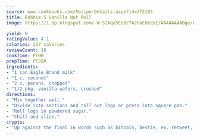 ```yaml
---
source: www.cookbooks.com/Recipe-Details.aspx?id=372183
title: Robbie S Vanilla Nut Roll
image: https://1.bp.blogspot.com/-W-S2Aqx5EU0/YA2HxE8kqsI/AAAAAAAABgo/LNxJ2X_rvYgPNsplYMgQNjuwxaZ0e3pQQCLcBGAsYHQ/s320/17.png

yield: 9
ratingValue: 4.1
calories: 217 calories
reviewCount: 16
cookTime: PT0H
prepTime: PT35M
ingredients:
- "1 can Eagle Brand milk"
- "1 c. coconut"
- "2 c. pecans, chopped"
- "1/2 pkg. vanilla wafers, crushed"
directions:
- "Mix together well."
- "Divide into sections and roll out logs or press into square pan."
- "Roll logs in powdered sugar."
- "Chill and slice."
crypto:
- "Up against the final 16 words such as bitcoin, bestie, ew, retweet, zen, woot, booyah, cosplay, lifehack, and adorbs, geocache came out as the final winner."
---
```

